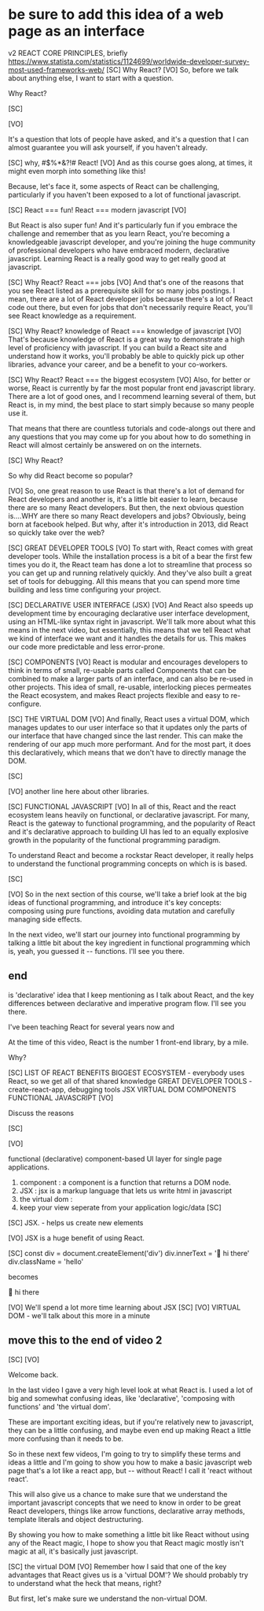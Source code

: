 # be sure to add this idea of a web page as an interface

v2 REACT CORE PRINCIPLES, briefly
https://www.statista.com/statistics/1124699/worldwide-developer-survey-most-used-frameworks-web/
[SC]
Why React?
[VO]
So, before we talk about anything else, I want to start with a question.

Why React?

[SC]

[VO]

It's a question that lots of people have asked, and it's a question that I can almost guarantee you will ask yourself, if you haven't already.

[SC]
why, #$%\*&?!# React!
[VO]
And as this course goes along, at times, it might even morph into something like this!

Because, let's face it, some aspects of React can be challenging, particularly if you haven't been exposed to a lot of functional javascript.

<!-- When that happens, I want you to try to remember the answers to that question that I'm going to give here. -->

[SC]
React === fun!
React === modern javascript
[VO]

But React is also super fun!
And it's particularly fun if you embrace the challenge and remember that as you learn React, you're becoming a knowledgeable javascript developer, and you're joining the huge community of professional developers who have embraced modern, declarative javascript. Learning React is a really good way to get really good at javascript.

[SC]
Why React?
React === jobs
[VO]
And that's one of the reasons that you see React listed as a prerequisite skill for so many jobs postings. I mean, there are a lot of React developer jobs because there's a lot of React code out there, but even for jobs that don't necessarily require React, you'll see React knowledge as a requirement.

[SC]
Why React?
knowledge of React === knowledge of javascript
[VO]
That's because knowledge of React is a great way to demonstrate a high level of proficiency with javascript. If you can build a React site and understand how it works, you'll probably be able to quickly pick up other libraries, advance your career, and be a benefit to your co-workers.

[SC]
Why React?
React === the biggest ecosystem
[VO]
Also, for better or worse, React is currently by far the most popular front end javascript library. There are a lot of good ones, and I recommend learning several of them, but React is, in my mind, the best place to start simply because so many people use it.

That means that there are countless tutorials and code-alongs out there and any questions that you may come up for you about how to do something in React will almost certainly be answered on on the internets.

[SC]
Why React?

So why did React become so popular?

[VO]
So, one great reason to use React is that there's a lot of demand for React developers and another is, it's a little bit easier to learn, because there are so many React developers. But then, the next obvious question is....WHY are there so many React developers and jobs? Obviously, being born at facebook helped. But why, after it's introduction in 2013, did React so quickly take over the web?

<!-- [SC]
(relatively) easy to learn
[VO]
First of all, it's relatively easy to learn, if you know javascript, html and css.  Now, that doesn't mean that it's a piece of cake, and, as I said in the last video, 'knowing' javascript and understanding the type of javascript that react leans on are not exactly the same thing.  But still, part of the reason that  -->

[SC]
GREAT DEVELOPER TOOLS
[VO]
To start with, React comes with great developer tools. While the installation process is a bit of a bear the first few times you do it, the React team has done a lot to streamline that process so you can get up and running relatively quickly. And they've also built a great set of tools for debugging. All this means that you can spend more time building and less time configuring your project.

[SC]
DECLARATIVE USER INTERFACE (JSX)
[VO]
And React also speeds up development time by encouraging declarative user interface development, using an HTML-like syntax right in javascript. We'll talk more about what this means in the next video, but essentially, this means that we tell React what we kind of interface we want and it handles the details for us. This makes our code more predictable and less error-prone.

[SC]
COMPONENTS
[VO]
React is modular and encourages developers to think in terms of small, re-usable parts called Components that can be combined to make a larger parts of an interface, and can also be re-used in other projects. This idea of small, re-usable, interlocking pieces permeates the React ecosystem, and makes React projects flexible and easy to re-configure.

<!-- [SC]
ONE WAY DATA FLOW
[VO]
Now this next one might not make too much sense until we look at functional programming in the next videos, but....one key advantage that React offers is one way data flow.

In React, data flows through components in a single direction: parent or 'container' components can update their child components, but the children can't update their parents.

And, though you may not immediately see how this would be a good thing....think about howif you have kids, or know anyone who does, I think you can easily see how, again, this makes our code less error-prone. -->

[SC]
THE VIRTUAL DOM
[VO]
And finally, React uses a virtual DOM, which manages updates to our user interface so that it updates only the parts of our interface that have changed since the last render. This can make the rendering of our app much more performant. And for the most part, it does this declaratively, which means that we don't have to directly manage the DOM.

[SC]

[VO]
another line here about other libraries.

[SC]
FUNCTIONAL JAVASCRIPT
[VO]
In all of this, React and the react ecosystem leans heavily on functional, or declarative javascript. For many, React is the gateway to functional programming, and the popularity of React and it's declarative approach to building UI has led to an equally explosive growth in the popularity of the functional programming paradigm.

To understand React and become a rockstar React developer, it really helps to understand the functional programming concepts on which is is based.

[SC]

[VO]
So in the next section of this course, we'll take a brief look at the big ideas of functional programming, and introduce it's key concepts: composing using pure functions, avoiding data mutation and carefully managing side effects.

In the next video, we'll start our journey into functional programming by talking a little bit about the key ingredient in functional programming which is, yeah, you guessed it -- functions. I'll see you there.

## end

is 'declarative' idea that I keep mentioning as I talk about React, and the key differences between declarative and imperative program flow. I'll see you there.

I've been teaching React for several years now and

At the time of this video, React is the number 1 front-end library, by a mile.

Why?

[SC]
LIST OF REACT BENEFITS
BIGGEST ECOSYSTEM - everybody uses React, so we get all of that shared knowledge
GREAT DEVELOPER TOOLS - create-react-app, debugging tools
JSX
VIRTUAL DOM
COMPONENTS
FUNCTIONAL JAVASCRIPT
[VO]

Discuss the reasons

[SC]

[VO]

functional (declarative) component-based UI layer for single page applications.

1. component : a component is a function that returns a DOM node.
2. JSX : jsx is a markup language that lets us write html in javascript
3. the virtual dom :
4. keep your view seperate from your application logic/data
   [SC]

[SC]
JSX. - helps us create new elements

[VO]
JSX is a huge benefit of using React.

[SC]
const div = document.createElement('div')
div.innerText = '👋 hi there'
div.className = 'hello'

becomes

<div className='hello'>👋 hi there</div>

[VO]
We'll spend a lot more time learning about JSX
[SC]
[VO]
VIRTUAL DOM - we'll talk about this more in a minute

## move this to the end of video 2

[SC]
[VO]

Welcome back.

In the last video I gave a very high level look at what React is. I used a lot of big and somewhat confusing ideas, like 'declarative', 'composing with functions' and 'the virtual dom'.

These are important exciting ideas, but if you're relatively new to javascript, they can be a little confusing, and maybe even end up making React a little more confusing than it needs to be.

So in these next few videos, I'm going to try to simplify these terms and ideas a little and I'm going to show you how to make a basic javascript web page that's a lot like a react app, but -- without React! I call it 'react without react'.

This will also give us a chance to make sure that we understand the important javascript concepts that we need to know in order to be great React developers, things like arrow functions, declarative array methods, template literals and object destructuring.

By showing you how to make something a little bit like React without using any of the React magic, I hope to show you that React magic mostly isn't magic at all, it's basically just javascript.

[SC]
the virtual DOM
[VO]
Remember how I said that one of the key advantages that React gives us is a 'virtual DOM'? We should probably try to understand what the heck that means, right?

But first, let's make sure we understand the non-virtual DOM.

